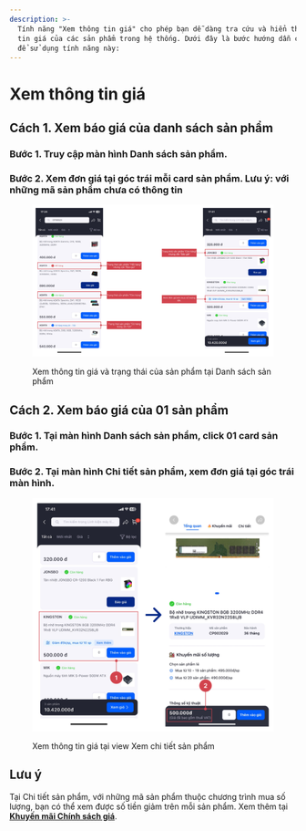 ```yaml
---
description: >-
  Tính năng "Xem thông tin giá" cho phép bạn dễ dàng tra cứu và hiển thị thông
  tin giá của các sản phẩm trong hệ thống. Dưới đây là bước hướng dẫn chi tiết
  để sử dụng tính năng này:
---
```


# Xem thông tin giá

## Cách 1. Xem báo giá của danh sách sản phẩm

### Bước 1. Truy cập màn hình Danh sách sản phẩm.

### Bước 2. Xem đơn giá tại góc trái mỗi card sản phẩm. Lưu ý: với những mã sản phẩm chưa có thông tin&#x20;

<figure><img src="../.gitbook/assets/image (1) (1).png" alt=""><figcaption><p>Xem thông tin giá và trạng thái của sản phẩm tại Danh sách sản phẩm</p></figcaption></figure>

## Cách 2. Xem báo giá của 01 sản phẩm

### Bước 1. Tại màn hình Danh sách sản phẩm, click 01 card sản phẩm.

### Bước 2. Tại màn hình Chi tiết sản phẩm, xem đơn giá tại góc trái màn hình.

<figure><img src="../.gitbook/assets/image (3).png" alt=""><figcaption><p>Xem thông tin giá tại view Xem chi tiết sản phẩm</p></figcaption></figure>

## Lưu ý

Tại Chi tiết sản phẩm, với những mã sản phẩm thuộc chương trình mua số lượng, bạn có thể xem được số tiền giảm trên mỗi sản phẩm. Xem thêm tại [**Khuyến mãi Chính sách giá**](https://doc.honganh.vn/\~/changes/NMqRyLG85fmbBPGQnE4a/khuyen-mai-vouchers/xem-va-ap-dung-chinh-sach-gia).
